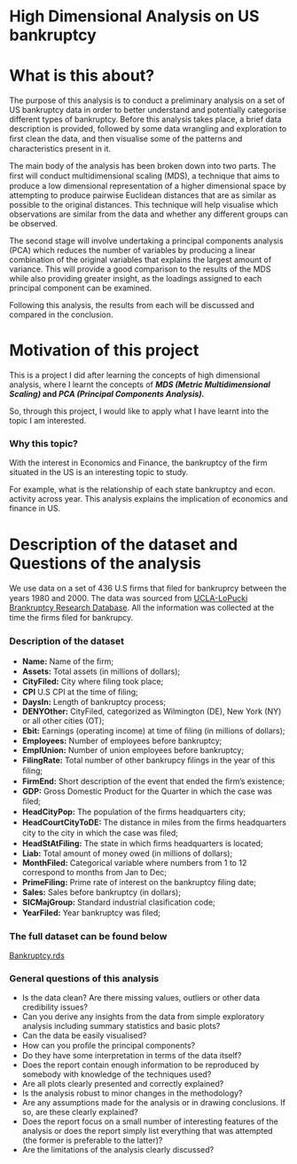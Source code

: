 # High Dimensional Analysis on US bankruptcy 
# What is this about?

The purpose of this analysis is to conduct a preliminary analysis on a set of US bankruptcy data in order to better understand and potentially categorise different types of bankruptcy. Before this analysis takes place, a brief data description is provided, followed by some data wrangling and exploration to ﬁrst clean the data, and then visualise some of the patterns and characteristics present in it.

The main body of the analysis has been broken down into two parts. The ﬁrst will conduct multidimensional scaling (MDS), a technique that aims to produce a low dimensional representation of a higher dimensional space by attempting to produce pairwise Euclidean distances that are as similar as possible to the original distances. This technique will help visualise which observations are similar from the data and whether any different groups can be observed.

The second stage will involve undertaking a principal components analysis (PCA) which reduces the number of variables by producing a linear combination of the original variables that explains the largest amount of variance. This will provide a good comparison to the results of the MDS while also providing greater insight, as the loadings assigned to each principal component can be examined.

Following this analysis, the results from each will be discussed and compared in the conclusion.

# Motivation of this project

This is a project I did after learning the concepts of high dimensional analysis, where I learnt the concepts of ***MDS (Metric Multidimensional Scaling)* and *PCA (Principal Components Analysis).*** 

So, through this project, I would like to apply what I have learnt into the topic I am interested.

### Why this topic?

With the interest in Economics and Finance, the bankruptcy of the firm situated in the US is an interesting topic to study. 

For example, what is the relationship of each state bankruptcy and econ. activity across year. This analysis explains the implication of economics and finance in US.

# Description of the dataset and Questions of the analysis

We use data on a set of 436 U.S ﬁrms that ﬁled for bankruprcy between the years 1980 and 2000. The data was sourced from [UCLA-LoPucki Brankruptcy Research Database](https://lopucki.law.ucla.edu/). All the information was collected at the time the ﬁrms ﬁled for bankrupcy.

### Description of the dataset

- **Name:** Name of the ﬁrm;
- **Assets:** Total assets (in millions of dollars);
- **CityFiled:** City where ﬁling took place;
- **CPI** U.S CPI at the time of ﬁling;
- **DaysIn:** Length of bankruptcy process;
- **DENYOther:** CityFiled, categorized as Wilmington (DE), New York (NY) or all other cities (OT);
- **Ebit:** Earnings (operating income) at time of ﬁling (in millions of dollars);
- **Employees:** Number of employees before bankruptcy;
- **EmplUnion:** Number of union employees before bankruptcy;
- **FilingRate:** Total number of other bankrupcy ﬁlings in the year of this ﬁling;
- **FirmEnd:** Short description of the event that ended the ﬁrm’s existence;
- **GDP:** Gross Domestic Product for the Quarter in which the case was ﬁled;
- **HeadCityPop:** The population of the ﬁrms headquarters city;
- **HeadCourtCityToDE:** The distance in miles from the ﬁrms headquarters city to the city in which the case was ﬁled;
- **HeadStAtFiling:** The state in which ﬁrms headquarters is located;
- **Liab:** Total amount of money owed (in millions of dollars);
- **MonthFiled:** Categorical variable where numbers from 1 to 12 correspond to months from Jan to Dec;
- **PrimeFiling:** Prime rate of interest on the bankruptcy ﬁling date;
- **Sales:** Sales before bankruptcy (in dollars);
- **SICMajGroup:** Standard industrial clasiﬁcation code;
- **YearFiled:** Year bankruptcy was ﬁled;

### **The full dataset can be found below**

[Bankruptcy.rds](https://s3-us-west-2.amazonaws.com/secure.notion-static.com/008e40c9-0285-45d9-b8e4-fae000d2c663/Bankruptcy.rds)

### General questions of this analysis

- Is the data clean? Are there missing values, outliers or other data credibility issues?
- Can you derive any insights from the data from simple exploratory analysis including summary statistics and basic plots?
- Can the data be easily visualised?
- How can you proﬁle the principal components?
- Do they have some interpretation in terms of the data itself?
- Does the report contain enough information to be reproduced by somebody with knowledge of the techniques used?
- Are all plots clearly presented and correctly explained?
- Is the analysis robust to minor changes in the methodology?
- Are any assumptions made for the analysis or in drawing conclusions. If so, are these clearly explained?
- Does the report focus on a small number of interesting features of the analysis or does the report simply list everything that was attempted (the former is preferable to the latter)?
- Are the limitations of the analysis clearly discussed?
